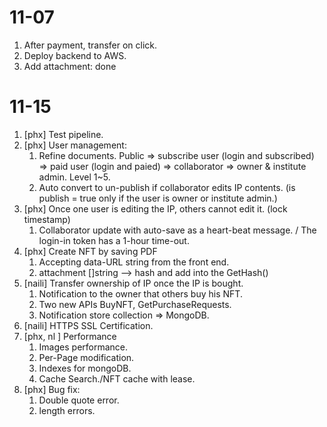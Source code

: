# 11-07

1. After payment, transfer on click.
2. Deploy backend to AWS.
2. Add attachment: done

# 11-15

1. [phx] Test pipeline.
2. [phx] User management: 
   1. Refine documents. Public => subscribe user (login and subscribed) => paid user (login and paied) => collaborator => owner & institute admin. Level 1~5.
   2. Auto convert to un-publish if collaborator edits IP contents. (is publish = true only if the user is owner or institute admin.)
3. [phx] Once one user is editing the IP,  others cannot edit it. (lock timestamp)
   1. Collaborator update with auto-save as a heart-beat message. / The login-in token has a 1-hour time-out.
4. [phx] Create NFT by saving PDF
   1. Accepting data-URL string from the front end.
   2. attachment []string --> hash and add into the GetHash()
5. [naili] Transfer ownership of IP once the IP is bought.
   1. Notification to the owner that others buy his NFT.
   2. Two new APIs BuyNFT, GetPurchaseRequests.
   3. Notification store collection => MongoDB.
6. [naili] HTTPS SSL Certification.
7. [phx, nl ] Performance
   1. Images performance.
   2. Per-Page modification.
   3. Indexes for mongoDB.
   4. Cache Search./NFT cache with lease.
8. [phx] Bug fix:
   1. Double quote error.
   2. length errors.